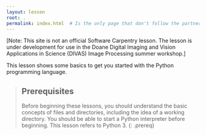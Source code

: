 ```yaml
---
layout: lesson
root: .
permalink: index.html  # Is the only page that don't follow the partner /:path/index.html
---
```

[Note: This site is not an official Software Carpentry lesson. The lesson is under development for use in the Doane Digital Imaging and Vision Applications in Science (DIVAS) Image Processing summer workshop.]

This lesson shows some basics to get you started with the Python programming language.

> ## Prerequisites
>
> Before beginning these lessons, you should understand the basic concepts of files and directories, including the idea of a working directory.  You should be able to start a Python interpreter before beginning.  This lesson refers to Python 3.
{: .prereq}
